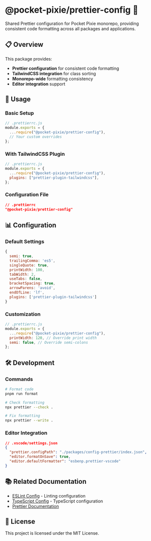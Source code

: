 # @pocket-pixie/prettier-config 🎨

Shared Prettier configuration for Pocket Pixie monorepo, providing consistent code formatting across all packages and applications.

## 📋 Overview

This package provides:

- **Prettier configuration** for consistent code formatting
- **TailwindCSS integration** for class sorting
- **Monorepo-wide** formatting consistency
- **Editor integration** support

## 🚀 Usage

### Basic Setup

```javascript
// .prettierrc.js
module.exports = {
  ...require("@pocket-pixie/prettier-config"),
  // Your custom overrides
};
```

### With TailwindCSS Plugin

```javascript
// .prettierrc.js
module.exports = {
  ...require("@pocket-pixie/prettier-config"),
  plugins: ["prettier-plugin-tailwindcss"],
};
```

### Configuration File

```json
// .prettierrc
"@pocket-pixie/prettier-config"
```

## 📊 Configuration

### Default Settings

```javascript
{
  semi: true,
  trailingComma: 'es5',
  singleQuote: true,
  printWidth: 100,
  tabWidth: 2,
  useTabs: false,
  bracketSpacing: true,
  arrowParens: 'avoid',
  endOfLine: 'lf',
  plugins: ['prettier-plugin-tailwindcss']
}
```

### Customization

```javascript
// .prettierrc.js
module.exports = {
  ...require("@pocket-pixie/prettier-config"),
  printWidth: 120, // Override print width
  semi: false, // Override semi-colons
};
```

## 🛠️ Development

### Commands

```bash
# Format code
pnpm run format

# Check formatting
npx prettier --check .

# Fix formatting
npx prettier --write .
```

### Editor Integration

```json
// .vscode/settings.json
{
  "prettier.configPath": "./packages/config-prettier/index.json",
  "editor.formatOnSave": true,
  "editor.defaultFormatter": "esbenp.prettier-vscode"
}
```

## 📚 Related Documentation

- [ESLint Config](../config-eslint/README.md) - Linting configuration
- [TypeScript Config](../config-typescript/README.md) - TypeScript configuration
- [Prettier Documentation](https://prettier.io/docs/en/configuration.html)

## 📄 License

This project is licensed under the MIT License.
